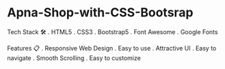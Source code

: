 # Apna-Shop-with-CSS-Bootsrap

Tech Stack 🛠️
. HTML5
. CSS3
. Bootstrap5
. Font Awesome
. Google Fonts

Features 📋
. Responsive Web Design
. Easy to use
. Attractive UI
. Easy to navigate
. Smooth Scrolling
. Easy to customize
